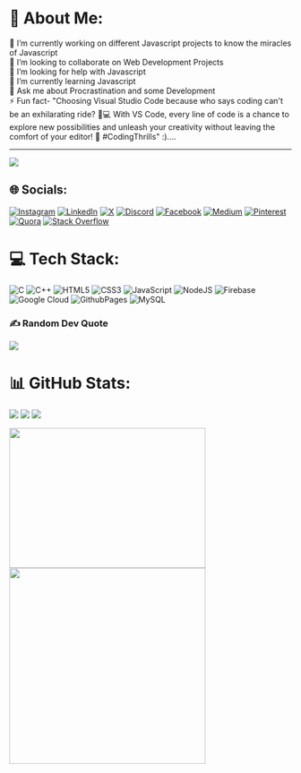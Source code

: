 # 💫 About Me:
🔭 I’m currently working on different  Javascript projects to know the miracles of Javascript<br>👯 I’m looking to collaborate on Web Development Projects<br>🤝 I’m looking for help with Javascript<br>🌱 I’m currently learning Javascript<br>💬 Ask me about Procrastination and some Development<br>⚡ Fun fact- "Choosing Visual Studio Code because who says coding can't be an exhilarating ride? 🚀💻 With VS Code, every line of code is a chance to explore new possibilities and unleash your creativity without leaving the comfort of your editor! 🎉 #CodingThrills" :)....

---
[![](https://visitcount.itsvg.in/api?id=Vishal-Gupta&label=Profile%20Views&icon=2&pretty=true)](https://visitcount.itsvg.in)

## 🌐 Socials:
[![Instagram](https://img.shields.io/badge/Instagram-%23E4405F.svg?logo=Instagram&logoColor=white)](https://instagram.com/vishal_listens) [![LinkedIn](https://img.shields.io/badge/LinkedIn-%230077B5.svg?logo=linkedin&logoColor=white)](https://linkedin.com/in/vishal-gupta-16018719a) [![X](https://img.shields.io/badge/X-black.svg?logo=X&logoColor=white)](https://x.com/VishalG41764750) [![Discord](https://img.shields.io/badge/Discord-%237289DA.svg?logo=discord&logoColor=white)](https://discord.gg/KhSu7nnnNG) [![Facebook](https://img.shields.io/badge/Facebook-%231877F2.svg?logo=Facebook&logoColor=white)](https://facebook.com/Vishal-Gupta) [![Medium](https://img.shields.io/badge/Medium-12100E?logo=medium&logoColor=white)](https://medium.com/@@abhimanyug987) [![Pinterest](https://img.shields.io/badge/Pinterest-%23E60023.svg?logo=Pinterest&logoColor=white)](https://pinterest.com/abhimanyug987) [![Quora](https://img.shields.io/badge/Quora-%23B92B27.svg?logo=Quora&logoColor=white)](https://quora.com/profile/Vishal-Gupta-6860) [![Stack Overflow](https://img.shields.io/badge/-Stackoverflow-FE7A16?logo=stack-overflow&logoColor=white)](https://stackoverflow.com/users/vishal-gupta)  

# 💻 Tech Stack:
![C](https://img.shields.io/badge/c-%2300599C.svg?style=for-the-badge&logo=c&logoColor=white) ![C++](https://img.shields.io/badge/c++-%2300599C.svg?style=for-the-badge&logo=c%2B%2B&logoColor=white) ![HTML5](https://img.shields.io/badge/html5-%23E34F26.svg?style=for-the-badge&logo=html5&logoColor=white) ![CSS3](https://img.shields.io/badge/css3-%231572B6.svg?style=for-the-badge&logo=css3&logoColor=white) ![JavaScript](https://img.shields.io/badge/javascript-%23323330.svg?style=for-the-badge&logo=javascript&logoColor=%23F7DF1E) ![NodeJS](https://img.shields.io/badge/node.js-6DA55F?style=for-the-badge&logo=node.js&logoColor=white) ![Firebase](https://img.shields.io/badge/Firebase-039BE5?style=for-the-badge&logo=Firebase&logoColor=white) ![Google Cloud](https://img.shields.io/badge/GoogleCloud-%234285F4.svg?style=for-the-badge&logo=google-cloud&logoColor=white) ![GithubPages](https://img.shields.io/badge/github%20pages-121013?style=for-the-badge&logo=github&logoColor=white) ![MySQL](https://img.shields.io/badge/mysql-%2300000f.svg?style=for-the-badge&logo=mysql&logoColor=white) 

### ✍️ Random Dev Quote
![](https://quotes-github-readme.vercel.app/api?type=horizontal&theme=radical)

# 📊 GitHub Stats:
![](https://github-readme-streak-stats.herokuapp.com/?user=vishalgupta-02&theme=tokyonight&hide_border=false)
![](https://github-readme-stats.vercel.app/api?username=vishalgupta-02&theme=tokyonight&hide_border=false&include_all_commits=false&count_private=false)
![](https://github-readme-stats.vercel.app/api/top-langs/?username=vishalgupta-02&theme=tokyonight&hide_border=false&include_all_commits=false&count_private=false&layout=compact)

<img height="250" width="350" src="https://media3.giphy.com/media/v1.Y2lkPTc5MGI3NjExNWRyc2p1OHduNmk3cXN4eXA4cDA4ZGRnNjg0NDE5bml6dG44cHhnbyZlcD12MV9pbnRlcm5hbF9naWZfYnlfaWQmY3Q9Zw/YRThiAEEYVNtC5acLO/giphy.gif"  />


<img src='https://randommeme-five.vercel.app/' style="height: 350"/>
